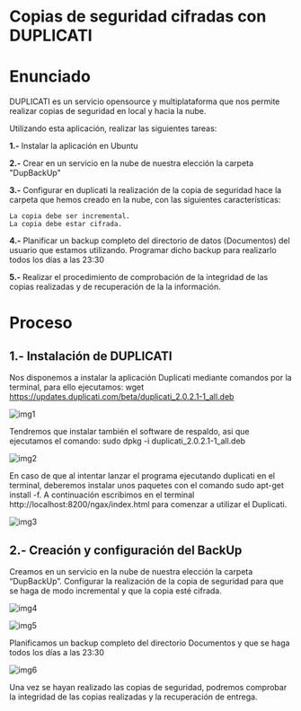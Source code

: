 # **Copias de seguridad cifradas con DUPLICATI**

# **Enunciado**

DUPLICATI es un servicio opensource y multiplataforma  que nos permite realizar copias de seguridad en local y hacia la nube.

Utilizando esta aplicación, realizar las siguientes tareas:

  **1.-** Instalar la aplicación en Ubuntu

  **2.-** Crear en un servicio en la nube de nuestra elección la carpeta "DupBackUp"

  **3.-** Configurar en duplicati la realización de la copia de seguridad hace la carpeta que hemos creado en la nube, con las siguientes características:

    La copia debe ser incremental.
    La copia debe estar cifrada.

  **4.-** Planificar un backup completo del directorio de datos (Documentos) del usuario que estamos utilizando. Programar dicho backup para realizarlo todos los días a las 23:30

  **5.-** Realizar el  procedimiento de comprobación de la integridad de las copias realizadas y de recuperación de la la información.

# **Proceso**

## **1.-** Instalación de DUPLICATI

Nos disponemos a instalar la aplicación Duplicati mediante comandos por la terminal, para ello ejecutamos: wget https://updates.duplicati.com/beta/duplicati_2.0.2.1-1_all.deb

![img1](./img/1.png)

Tendremos que instalar también el software de respaldo, asi que ejecutamos el comando: sudo dpkg -i duplicati_2.0.2.1-1_all.deb

![img2](./img/2.png)

En caso de que al intentar lanzar el programa ejecutando duplicati en el terminal, deberemos instalar unos paquetes con el comando sudo apt-get install -f. A continuación escribimos en el terminal http://localhost:8200/ngax/index.html para comenzar a utilizar el Duplicati.

![img3](./img/3.png)

## **2.-** Creación y configuración del BackUp

Creamos en un servicio en la nube de nuestra elección la carpeta “DupBackUp”. Configurar la realización de la copia de seguridad para que se haga de modo incremental y que la copia esté cifrada.

![img4](./img/4.png)


![img5](./img/5.png)

Planificamos un backup completo del directorio Documentos y que se haga todos los días a las 23:30

![img6](./img/6.png)

Una vez se hayan realizado las copias de seguridad, podremos comprobar la integridad de las copias realizadas y la recuperación de entrega.
